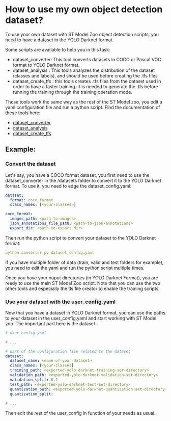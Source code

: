 # How to use my own object detection dataset?

To use your own dataset with ST Model Zoo object detection scripts, you need to have a dataset in the YOLO Darknet format.

Some scripts are available to help you in this task:
- dataset_converter: This tool converts datasets in COCO or Pascal VOC format to YOLO Darknet format.
- dataset_analysis : This tools analyzes the distribution of the dataset (classes and labels), and should be used before creating the .tfs files
- dataset_create_tfs : this tools creates .tfs files from the dataset used in order to have a faster training. It is needed to generate the .tfs before running the training through the training operation mode.

These tools work the same way as the rest of the ST Model zoo, you edit a yaml configuration file and run a python script. Find the documentation of these tools here:
- [dataset_converter](../../../datasets/dataset_converter/README.md)
- [dataset_analysis](../../../datasets/dataset_analysis/README.md)
- [dataset_create_tfs](../../../datasets/dataset_create_tfs/README.md)

## Example:

### Convert the dataset

Let's say, you have a COCO format dataset, you first need to use the dataset_converter in the /datasets folder to convert it to the YOLO Darknet format.
To use it, you need to edge the dataset_config.yaml:

```yaml
dataset:
  format: coco_format
  class_names: [<your-classes>]

coco_format:
  images_path: <path-to-images>
  json_annotations_file_path: <path-to-json-annotations>
  export_dir: <path-to-export dir>
```

Then run the python script to convert your dataset to the YOLO Darknet format:
```yaml
python converter.py dataset_config.yaml
```

If you have multiple folder of data (train, valid and test folders for example), you need to edit the yaml and run the python script multiple times.


Once you have your ouput directories (in YOLO Darknet Format), you are ready to use the main ST Model Zoo script. Note that you can use the two other tools and especially the tls file creator to enable the training scripts.

### Use your dataset with the user_config.yaml

Now that you have a dataset in YOLO Darknet format, you can use the paths to your dataset in the user_config.yaml and start working with ST Model zoo. 
The important part here is the dataset :


```yaml
# user_config.yaml 

# ...

# part of the configuration file related to the dataset
dataset:
  dataset_name: <name-of-your-dataset>                                        # Dataset name. Optional, defaults to "<unnamed>".
  class_names: [<your-classes]                                                # Names of the classes in the dataset.
  training_path: <exported-yolo-darknet-training-set-directory>               # Path to the root directory of the training set.
  validation_path: <exported-yolo-darknet-validation-set-directory>           # Path to the root directory of the validation set.
  validation_split: 0.2                                                       # Training/validation sets split ratio.
  test_path: <exported-yolo-darknet-test-set-directory>                       # Path to the root directory of the test set.
  quantization_path: <exported-yolo-darknet-quantization-set-directory>       # Path to the root directory of the quantization set.
  quantization_split:                                                         # Quantization split ratio.
   
# ...
```

Then edit the rest of the user_config in function of your needs as usual.


